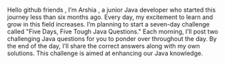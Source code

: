 Hello github friends , I’m Arshia , a junior Java developer who started this journey less than six months ago.
Every day, my excitement to learn and grow in this field increases. I’m planning to start a seven-day challenge called "Five Days, Five Tough Java Questions."
Each morning, I’ll post two challenging Java questions for you to ponder over throughout the day. By the end of the day, I’ll share the correct answers along with my own solutions.
This challenge is aimed at enhancing our Java knowledge.
